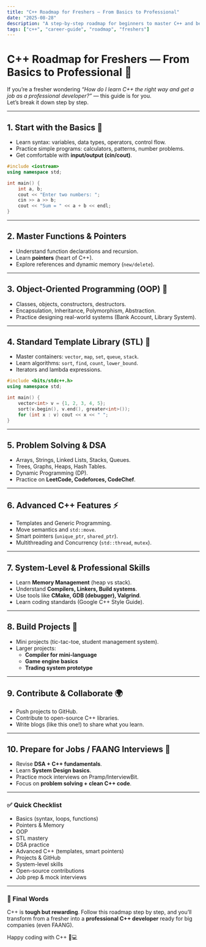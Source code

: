 ```yaml
---
title: "C++ Roadmap for Freshers — From Basics to Professional"
date: "2025-08-28"
description: "A step-by-step roadmap for beginners to master C++ and become professional developers ready for top companies."
tags: ["c++", "career-guide", "roadmap", "freshers"]
---
```


# C++ Roadmap for Freshers — From Basics to Professional 🚀

If you’re a fresher wondering *“How do I learn C++ the right way and get a job as a professional developer?”* — this guide is for you.  
Let’s break it down step by step.

---

## 1. Start with the Basics 🔰
- Learn syntax: variables, data types, operators, control flow.
- Practice simple programs: calculators, patterns, number problems.
- Get comfortable with **input/output (cin/cout)**.

```cpp
#include <iostream>
using namespace std;

int main() {
    int a, b;
    cout << "Enter two numbers: ";
    cin >> a >> b;
    cout << "Sum = " << a + b << endl;
}
```

---

## 2. Master Functions & Pointers
- Understand function declarations and recursion.
- Learn **pointers** (heart of C++).
- Explore references and dynamic memory (`new/delete`).

---

## 3. Object-Oriented Programming (OOP) 🎯
- Classes, objects, constructors, destructors.
- Encapsulation, Inheritance, Polymorphism, Abstraction.
- Practice designing real-world systems (Bank Account, Library System).

---

## 4. Standard Template Library (STL) 🧰
- Master containers: `vector`, `map`, `set`, `queue`, `stack`.
- Learn algorithms: `sort`, `find`, `count`, `lower_bound`.
- Iterators and lambda expressions.

```cpp
#include <bits/stdc++.h>
using namespace std;

int main() {
    vector<int> v = {1, 2, 3, 4, 5};
    sort(v.begin(), v.end(), greater<int>());
    for (int x : v) cout << x << " ";
}
```

---

## 5. Problem Solving & DSA
- Arrays, Strings, Linked Lists, Stacks, Queues.
- Trees, Graphs, Heaps, Hash Tables.
- Dynamic Programming (DP).
- Practice on **LeetCode, Codeforces, CodeChef**.

---

## 6. Advanced C++ Features ⚡
- Templates and Generic Programming.
- Move semantics and `std::move`.
- Smart pointers (`unique_ptr`, `shared_ptr`).
- Multithreading and Concurrency (`std::thread`, `mutex`).

---

## 7. System-Level & Professional Skills
- Learn **Memory Management** (heap vs stack).
- Understand **Compilers, Linkers, Build systems**.
- Use tools like **CMake, GDB (debugger), Valgrind**.
- Learn coding standards (Google C++ Style Guide).

---

## 8. Build Projects 🚧
- Mini projects (tic-tac-toe, student management system).
- Larger projects:  
  - **Compiler for mini-language**  
  - **Game engine basics**  
  - **Trading system prototype**  

---

## 9. Contribute & Collaborate 🌍
- Push projects to GitHub.
- Contribute to open-source C++ libraries.
- Write blogs (like this one!) to share what you learn.

---

## 10. Prepare for Jobs / FAANG Interviews 💼
- Revise **DSA + C++ fundamentals**.
- Learn **System Design basics**.
- Practice mock interviews on Pramp/InterviewBit.
- Focus on **problem solving + clean C++ code**.

---

### ✅ Quick Checklist
-  Basics (syntax, loops, functions)  
-  Pointers & Memory  
-  OOP  
-  STL mastery  
-  DSA practice  
-  Advanced C++ (templates, smart pointers)  
-  Projects & GitHub  
-  System-level skills  
-  Open-source contributions  
-  Job prep & mock interviews  

---

### 🎯 Final Words
C++ is **tough but rewarding**. Follow this roadmap step by step, and you’ll transform from a fresher into a **professional C++ developer** ready for big companies (even FAANG).  

Happy coding with C++ 🚀💻

